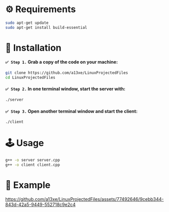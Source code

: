 # :gear: Requirements

```bash
sudo apt-get update
sudo apt-get install build-essential
```

# :hammer: Installation

#### `✅ Step 1.` Grab a copy of the code on your machine:

```bash
git clone https://github.com/a13xe/LinuxProjectedFiles
cd LinuxProjectedFiles
```

#### `✅ Step 2.` In one terminal window, start the server with:

```bash
./server
```

#### `✅ Step 3.` Open another terminal window and start the client:

```bash
./client
```

# :joystick: Usage

```bash
g++ -o server server.cpp
g++ -o client client.cpp
```

# :camera_flash: Example


https://github.com/a13xe/LinuxProjectedFiles/assets/77492646/9cebb344-843d-42a5-9449-552718c9e2c4

